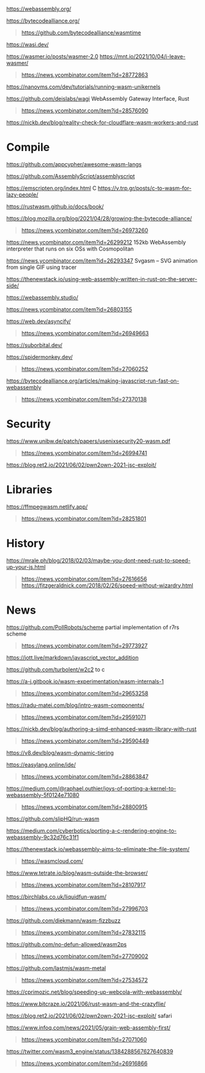 https://webassembly.org/

https://bytecodealliance.org/
> https://github.com/bytecodealliance/wasmtime

https://wasi.dev/

https://wasmer.io/posts/wasmer-2.0
https://mnt.io/2021/10/04/i-leave-wasmer/
> https://news.ycombinator.com/item?id=28772863

https://nanovms.com/dev/tutorials/running-wasm-unikernels

https://github.com/deislabs/wagi WebAssembly Gateway Interface, Rust
> https://news.ycombinator.com/item?id=28576090

https://nickb.dev/blog/reality-check-for-cloudflare-wasm-workers-and-rust

# Compile

https://github.com/appcypher/awesome-wasm-langs

https://github.com/AssemblyScript/assemblyscript

https://emscripten.org/index.html C
https://v.trp.gr/posts/c-to-wasm-for-lazy-people/

https://rustwasm.github.io/docs/book/

https://blog.mozilla.org/blog/2021/04/28/growing-the-bytecode-alliance/
> https://news.ycombinator.com/item?id=26973260

https://news.ycombinator.com/item?id=26299212 152kb WebAssembly interpreter that runs on six OSs with Cosmopolitan

https://news.ycombinator.com/item?id=26293347 Svgasm – SVG animation from single GIF using tracer

https://thenewstack.io/using-web-assembly-written-in-rust-on-the-server-side/

https://webassembly.studio/


https://news.ycombinator.com/item?id=26803155

https://web.dev/asyncify/
> https://news.ycombinator.com/item?id=26949663

https://suborbital.dev/

https://spidermonkey.dev/
> https://news.ycombinator.com/item?id=27060252

https://bytecodealliance.org/articles/making-javascript-run-fast-on-webassembly
> https://news.ycombinator.com/item?id=27370138

# Security
https://www.unibw.de/patch/papers/usenixsecurity20-wasm.pdf
> https://news.ycombinator.com/item?id=26994741

https://blog.ret2.io/2021/06/02/pwn2own-2021-jsc-exploit/

# Libraries
https://ffmpegwasm.netlify.app/
> https://news.ycombinator.com/item?id=28251801

# History
https://mrale.ph/blog/2018/02/03/maybe-you-dont-need-rust-to-speed-up-your-js.html
> https://news.ycombinator.com/item?id=27616656
  > https://fitzgeraldnick.com/2018/02/26/speed-without-wizardry.html

# News
https://github.com/PollRobots/scheme partial implementation of r7rs scheme
> https://news.ycombinator.com/item?id=29773927

https://jott.live/markdown/javascript_vector_addition

https://github.com/turbolent/w2c2 to c

https://a-j.gitbook.io/wasm-experimentation/wasm-internals-1
> https://news.ycombinator.com/item?id=29653258

https://radu-matei.com/blog/intro-wasm-components/
> https://news.ycombinator.com/item?id=29591071

https://nickb.dev/blog/authoring-a-simd-enhanced-wasm-library-with-rust
> https://news.ycombinator.com/item?id=29590449

https://v8.dev/blog/wasm-dynamic-tiering

https://easylang.online/ide/
> https://news.ycombinator.com/item?id=28863847

https://medium.com/@raphael.outhier/joys-of-porting-a-kernel-to-webassembly-5f0124e71080
> https://news.ycombinator.com/item?id=28800915

https://github.com/slipHQ/run-wasm

https://medium.com/cyberbotics/porting-a-c-rendering-engine-to-webassembly-9c32d76c31f1

https://thenewstack.io/webassembly-aims-to-eliminate-the-file-system/
> https://wasmcloud.com/

https://www.tetrate.io/blog/wasm-outside-the-browser/
> https://news.ycombinator.com/item?id=28107917

https://birchlabs.co.uk/liquidfun-wasm/
> https://news.ycombinator.com/item?id=27996703

https://github.com/diekmann/wasm-fizzbuzz
> https://news.ycombinator.com/item?id=27832115

https://github.com/no-defun-allowed/wasm2ps
> https://news.ycombinator.com/item?id=27709002

https://github.com/lastmjs/wasm-metal
> https://news.ycombinator.com/item?id=27534572

https://cprimozic.net/blog/speeding-up-webcola-with-webassembly/

https://www.bitcraze.io/2021/06/rust-wasm-and-the-crazyflie/

https://blog.ret2.io/2021/06/02/pwn2own-2021-jsc-exploit/ safari

https://www.infoq.com/news/2021/05/grain-web-assembly-first/
> https://news.ycombinator.com/item?id=27071060

https://twitter.com/wasm3_engine/status/1384288567627640839
> https://news.ycombinator.com/item?id=26916866